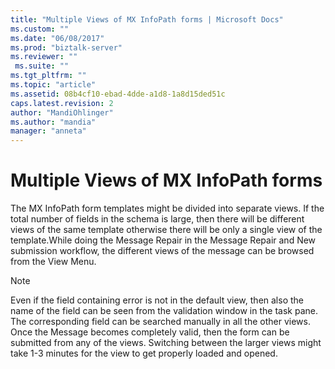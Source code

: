 ```yaml
---
title: "Multiple Views of MX InfoPath forms | Microsoft Docs"
ms.custom: ""
ms.date: "06/08/2017"
ms.prod: "biztalk-server"
ms.reviewer: ""
 ms.suite: ""
ms.tgt_pltfrm: ""
ms.topic: "article"
ms.assetid: 08b4cf10-ebad-4dde-a1d8-1a8d15ded51c
caps.latest.revision: 2
author: "MandiOhlinger"
ms.author: "mandia"
manager: "anneta"
---
```

# Multiple Views of MX InfoPath forms
The MX InfoPath form templates might be divided into separate views. If the total number of fields in the schema is large, then there will be different views of the same template otherwise there will be only a single view of the template.While doing the Message Repair in the Message Repair and New submission workflow, the different views of the message can be browsed from the View Menu.  
  
> [!NOTE]
>  Even if the field containing error is not in the default view, then also the name of the field can be seen from the validation window in the task pane. The corresponding field can be searched manually in all the other views. Once the Message becomes completely valid, then the form can be submitted from any of the views. Switching between the larger views might take 1-3 minutes for the view to get properly loaded and opened.